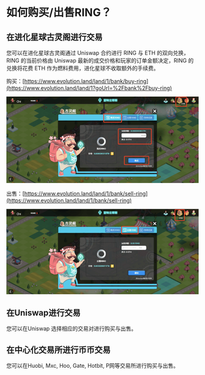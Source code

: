# 如何购买/出售RING？

## **在进化星球古灵阁进行交易**

您可以在进化星球古灵阁通过 Uniswap 合约进行 RING 与 ETH 的双向兑换， RING 的当前价格由 Uniswap 最新的成交价格和玩家的订单金额决定，RING 的兑换将花费 ETH 作为燃料费用，进化星球不收取额外的手续费。

购买：[https://www.evolution.land/land/1/bank/buy-ring](https://www.evolution.land/land/1?goUrl=%2Fbank%2Fbuy-ring)

![](../../.gitbook/assets/image%20%284%29.png)

出售：[https://www.evolution.land/land/1/bank/sell-ring](https://www.evolution.land/land/1/bank/sell-ring)

![](../../.gitbook/assets/image%20%2818%29%20%281%29%20%281%29%20%281%29%20%281%29%20%281%29%20%281%29%20%281%29.png)

## **在Uniswap进行交易**

您可以在Uniswap 选择相应的交易对进行购买与出售。

## **在中心化交易所进行币币交易**

您可以在Huobi, Mxc, Hoo, Gate, Hotbit, P网等交易所进行购买与出售。



